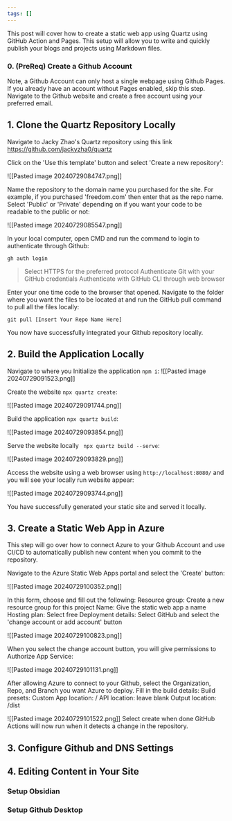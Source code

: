 ```yaml
---
tags: []
---
```

This post will cover how to create a static web app using Quartz using GitHub Action and Pages. 
This setup will allow you to write and quickly publish your blogs and projects using Markdown files. 
### 0. (PreReq) Create a Github Account
Note, a Github Account can only host a single webpage using Github Pages. If you already have an account without Pages enabled, skip this step.
Navigate to the Github website and create a free account using your preferred email.
## 1. Clone the Quartz Repository Locally
Navigate to Jacky Zhao's Quartz repository using this link https://github.com/jackyzha0/quartz

Click on the 'Use this template' button and select 'Create a new repository':

![[Pasted image 20240729084747.png]]

Name the repository to the domain name you purchased for the site. For example, if you purchased 'freedom.com' then enter that as the repo name. Select 'Public' or 'Private' depending on if you want your code to be readable to the public or not:

![[Pasted image 20240729085547.png]]

In your local computer, open CMD and run the command to login to authenticate through Github:
```
gh auth login
```
> Select HTTPS for the preferred protocol
> Authenticate Git with your GitHub credentials
> Authenticate with GitHub CLI through web browser

Enter your one time code to the browser that opened.
Navigate to the folder where you want the files to be located at and run the GitHub pull command to pull all the files locally:
```
git pull [Insert Your Repo Name Here]
```

You now have successfully integrated your Github repository locally.
## 2. Build the Application Locally
Navigate to where you Initialize the application 
```npm i```: 
![[Pasted image 20240729091523.png]]

Create the website ```npx quartz create```:

![[Pasted image 20240729091744.png]]

Build the application ```npx quartz build```:

![[Pasted image 20240729093854.png]]

Serve the website locally ``` npx quartz build --serve```:

![[Pasted image 20240729093829.png]]

Access the website using a web browser using ```http://localhost:8080/``` and you will see your locally run website appear:

![[Pasted image 20240729093744.png]]

You have successfully generated your static site and served it locally.
## 3. Create a Static Web App in Azure
This step will go over how to connect Azure to your Github Account and use CI/CD to automatically publish new content when you commit to the repository.

Navigate to the Azure Static Web Apps portal and select the 'Create' button:

![[Pasted image 20240729100352.png]]

In this form, choose and fill out the following:
	Resource group: Create a new resource group for this project
	Name: Give the static web app a name
	Hosting plan: Select free
	Deployment details: Select GitHub and select the 'change account or add account' button

![[Pasted image 20240729100823.png]]

When you select the change account button, you will give permissions to Authorize App Service:

![[Pasted image 20240729101131.png]]

After allowing Azure to connect to your Github, select the Organization, Repo, and Branch you want Azure to deploy. Fill in the build details:
	Build presets: Custom
	App location: /
	API location: leave blank
	Output location: /dist

![[Pasted image 20240729101522.png]]
Select create when done GitHub Actions will now run when it detects a change in the repository.
## 3. Configure Github and DNS Settings

## 4. Editing Content in Your Site
### Setup Obsidian
### Setup Github Desktop
